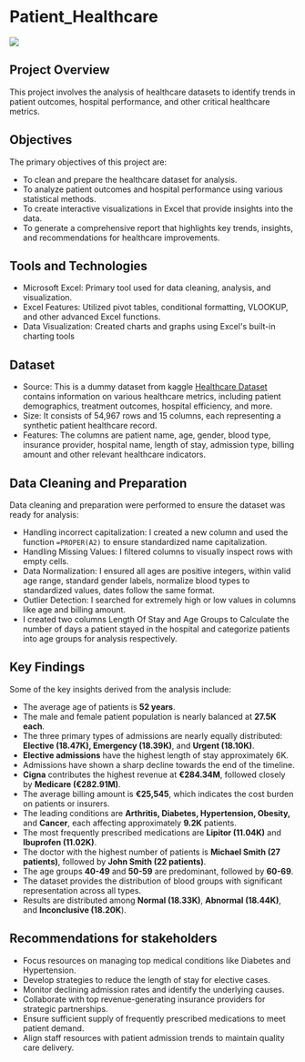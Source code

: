 # Patient_Healthcare
![](https://github.com/Farouk-Muda/Patient_Healthcare/blob/main/dataset-cover.jpg)

## Project Overview
This project involves the analysis of healthcare datasets to identify trends in patient outcomes, hospital performance, and other critical healthcare metrics. 

## Objectives
The primary objectives of this project are:
- To clean and prepare the healthcare dataset for analysis.
- To analyze patient outcomes and hospital performance using various statistical methods.
- To create interactive visualizations in Excel that provide insights into the data.
- To generate a comprehensive report that highlights key trends, insights, and recommendations for healthcare improvements.

## Tools and Technologies
- Microsoft Excel: Primary tool used for data cleaning, analysis, and visualization.
- Excel Features: Utilized pivot tables, conditional formatting, VLOOKUP, and other advanced Excel functions.
- Data Visualization: Created charts and graphs using Excel's built-in charting tools

## Dataset
- Source: This is a dummy dataset from kaggle [Healthcare Dataset](https://www.kaggle.com/datasets/prasad22/healthcare-dataset) contains information on various healthcare metrics, including patient demographics, treatment outcomes, hospital efficiency, and more.
- Size: It consists of 54,967 rows and 15 columns, each representing a synthetic patient healthcare record.
- Features: The columns are patient name, age, gender, blood type, insurance provider, hospital name, length of stay, admission type, billing amount and other relevant healthcare indicators.

## Data Cleaning and Preparation
Data cleaning and preparation were performed to ensure the dataset was ready for analysis:
- Handling incorrect capitalization: I created a new column and used the function ```=PROPER(A2)``` to ensure standardized name capitalization. 
- Handling Missing Values: I filtered columns to visually inspect rows with empty cells.
- Data Normalization: I ensured all ages are positive integers, within valid age range, standard gender labels, normalize blood types to standardized values, dates follow the same format. 
- Outlier Detection: I searched for extremely high or low values in columns like age and billing amount.
- I created two columns Length Of Stay and Age Groups to Calculate the number of days a patient stayed in the hospital and categorize
 patients into age groups for analysis respectively.
  
## Key Findings
Some of the key insights derived from the analysis include:
- The average age of patients is **52 years**.
- The male and female patient population is nearly balanced at **27.5K each**.
- The three primary types of admissions are nearly equally distributed: **Elective (18.47K), Emergency (18.39K)**, and **Urgent (18.10K)**.
- **Elective admissions** have the highest length of stay approximately 6K.
- Admissions have shown a sharp decline towards the end of the timeline.
- **Cigna** contributes the highest revenue at **€284.34M**, followed closely by **Medicare (€282.91M)**.
- The average billing amount is **€25,545**, which indicates the cost burden on patients or insurers.
- The leading conditions are **Arthritis, Diabetes, Hypertension, Obesity,** and **Cancer**, each affecting approximately **9.2K** patients.
- The most frequently prescribed medications are **Lipitor (11.04K)** and **Ibuprofen (11.02K)**.
- The doctor with the highest number of patients is **Michael Smith (27 patients)**, followed by **John Smith (22 patients)**.
- The age groups **40-49** and **50-59** are predominant, followed by **60-69**.
- The dataset provides the distribution of blood groups with significant representation across all types.
- Results are distributed among **Normal (18.33K)**, **Abnormal (18.44K)**, and **Inconclusive (18.20K**).

## Recommendations for stakeholders
- Focus resources on managing top medical conditions like Diabetes and Hypertension.
- Develop strategies to reduce the length of stay for elective cases.
- Monitor declining admission rates and identify the underlying causes.
- Collaborate with top revenue-generating insurance providers for strategic partnerships.
- Ensure sufficient supply of frequently prescribed medications to meet patient demand.
- Align staff resources with patient admission trends to maintain quality care delivery.

